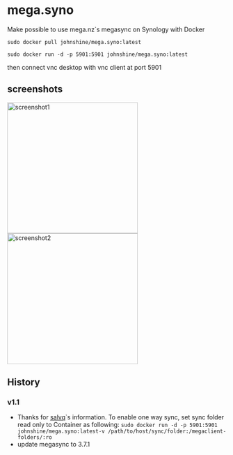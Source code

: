 # mega.syno
Make possible to use mega.nz`s megasync on Synology with Docker

`sudo docker pull johnshine/mega.syno:latest`

`sudo docker run -d -p 5901:5901 johnshine/mega.syno:latest`

then connect vnc desktop with vnc client at port 5901

## screenshots
<img src="https://raw.githubusercontent.com/john-shine/mega.syno/master/screenshots/1.png" alt="screenshot1" width="300" />

<img src="https://raw.githubusercontent.com/john-shine/mega.syno/master/screenshots/2.png" alt="screenshot2" width="300" />

## History
### v1.1
+ Thanks for [salvq](https://github.com/salvq)\`s information. To enable one way sync, set sync folder read only to Container as following:
  `sudo docker run -d -p 5901:5901 johnshine/mega.syno:latest-v /path/to/host/sync/folder:/megaclient-folders/:ro`
+ update megasync to 3.7.1
